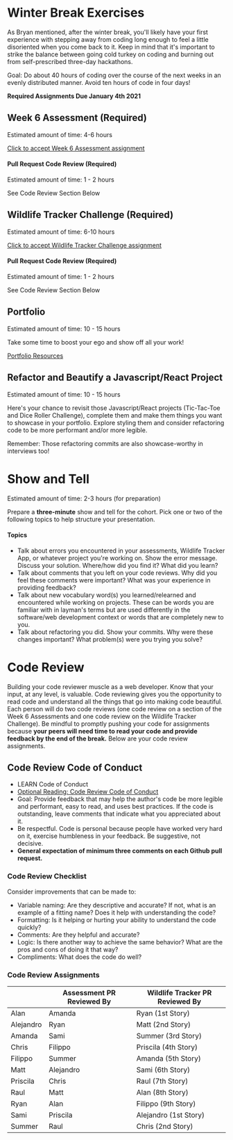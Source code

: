 # Winter Break Exercises
As Bryan mentioned, after the winter break, you'll likely have your first experience with stepping away from coding long enough to feel a little disoriented when you come back to it.  Keep in mind that it's important to strike the balance between going cold turkey on coding and burning out from self-prescribed three-day hackathons.

Goal: Do about 40 hours of coding over the course of the next weeks in an evenly distributed manner. Avoid ten hours of code in four days!

**Required Assignments Due January 4th 2021**

## Week 6 Assessment (Required)
Estimated amount of time: 4-6 hours

[Click to accept Week 6 Assessment assignment](https://classroom.github.com/a/c0bhtpog)

#### Pull Request Code Review (Required)
Estimated amount of time: 1 - 2 hours

See Code Review Section Below

## Wildlife Tracker Challenge (Required)
Estimated amount of time: 6-10 hours

[Click to accept Wildlife Tracker Challenge assignment](https://classroom.github.com/a/JC9XQbfh)

#### Pull Request Code Review (Required)
Estimated amount of time: 1 - 2 hours

See Code Review Section Below

## Portfolio
Estimated amount of time: 10 - 15 hours

Take some time to boost your ego and show off all your work!

[Portfolio Resources](https://github.com/LEARNAcademy/Syllabus/blob/master/tools_and_resources/portfolio.md)

## Refactor and Beautify a Javascript/React Project
Estimated amount of time: 10 - 15 hours

Here's your chance to revisit those Javascript/React projects (Tic-Tac-Toe and Dice Roller Challenge), complete them and make them things you want to showcase in your portfolio. Explore styling them and consider refactoring code to be more performant and/or more legible. 

Remember: Those refactoring commits are also showcase-worthy in interviews too!

# Show and Tell
Estimated amount of time: 2-3 hours (for preparation)

Prepare a **three-minute** show and tell for the cohort.
Pick one or two of the following topics to help structure your presentation.

#### Topics

 - Talk about errors you encountered in your assessments, Wildlife
   Tracker App, or whatever project you're working on. Show the error
   message. Discuss your solution. Where/how did you find it? What did
   you learn?
 - Talk about comments that you left on your code reviews. Why did you
   feel these comments were important? What was your experience in
   providing feedback?
 - Talk about new vocabulary word(s) you learned/relearned and
   encountered while working on projects.  These can be words you are
   familiar with in layman's terms but are used differently in the
   software/web development context or words that are completely new to you.
 - Talk about refactoring you did. Show your commits. Why were these
   changes important? What problem(s) were you trying you solve?
   
# Code Review

Building your code reviewer muscle as a web developer. Know that your input, at any level, is valuable. Code reviewing gives you the opportunity to read code and understand all the things that go into making code beautiful.
Each person will do two code reviews (one code review on a section of the Week 6 Assessments and one code review on the Wildlife Tracker Challenge).
Be mindful to promptly pushing your code for assignments because **your peers will need time to read your code and provide feedback by the end of the break.**
Below are your code review assignments.

## Code Review Code of Conduct
- LEARN Code of Conduct
- [Optional Reading: Code Review Code of Conduct](https://medium.com/front-end-weekly/code-reviews-code-of-conduct-6c78a026ed35)
- Goal: Provide feedback that may help the author's code be more legible and performant, easy to read, and uses best practices. If the code is outstanding, leave comments that indicate what you appreciated about it.
- Be respectful. Code is personal because people have worked very hard on it, exercise humbleness in your feedback. Be suggestive, not decisive.
- **General expectation of minimum three comments on each Github pull request.**

### Code Review Checklist
Consider improvements that can be made to: 
- Variable naming: Are they descriptive and accurate? If not, what is an example of a fitting name? Does it help with understanding the code?
- Formatting: Is it helping or hurting your ability to understand the code quickly?
- Comments: Are they helpful and accurate? 
- Logic: Is there another way to achieve the same behavior? What are the pros and cons of doing it that way?
- Compliments: What does the code do well?

### Code Review Assignments

|                |Assessment PR Reviewed By      |Wildlife Tracker PR Reviewed By|
|----------------|-------------------------------|-------------------------------|
|Alan            |Amanda                         |Ryan (1st Story)               |
|Alejandro       |Ryan                           |Matt (2nd Story)               |
|Amanda          |Sami                           |Summer (3rd Story)             |
|Chris           |Filippo                        |Priscila (4th Story)           |
|Filippo         |Summer                         |Amanda (5th Story)             |
|Matt            |Alejandro                      |Sami (6th Story)               |
|Priscila        |Chris                          |Raul (7th Story)               |
|Raul            |Matt                           |Alan (8th Story)               |
|Ryan            |Alan                           |Filippo (9th Story)            |
|Sami            |Priscila                       |Alejandro (1st Story)          |
|Summer          |Raul                           |Chris (2nd Story)              |

